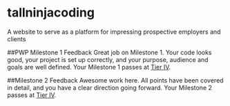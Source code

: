 # tallninjacoding
A website to serve as a platform for impressing prospective employers and clients

##PWP Milestone 1 Feedback
Great job on Milestone 1. Your code looks good, your project is set up correctly, and your purpose, audience and goals are well defined. Your Milestone 1 passes at [Tier IV](https://bootcamp-coders.cnm.edu/projects/personal/rubric/).

##Milestone 2 Feedback
Awesome work here. All points have been covered in detail, and you have a clear direction going forward. Your Milestone 2 passes at [Tier IV](https://bootcamp-coders.cnm.edu/projects/personal/rubric/).
